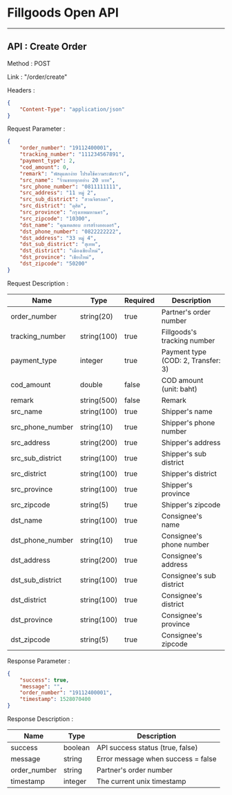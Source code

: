 # Fillgoods Open API
***

## API : Create Order
Method : POST

Link : "/order/create"

Headers : 
```json
{
    "Content-Type": "application/json"
}
```

Request Parameter :
```json
{
    "order_number": "19112400001",
    "tracking_number": "111234567891",
    "payment_type": 2,
    "cod_amount": 0,
    "remark": "พัสดุแตกง่าย โปรดใช้ความระมัดระวัง",
    "src_name": "ร้านขายทุกอย่าง 20 บาท",
    "src_phone_number": "0811111111",
    "src_address": "11 หมู่ 2",
    "src_sub_district": "สวนจิตรลดา",
    "src_district": "ดุสิต",
    "src_province": "กรุงเทพมหานคร",
    "src_zipcode": "10300",
    "dst_name": "คุณทดสอบ การสร้างออเดอร์",
    "dst_phone_number": "0822222222",
    "dst_address": "33 หมู่ 4",
    "dst_sub_district": "สุเทพ",
    "dst_district": "เมืองเชียงใหม่",
    "dst_province": "เชียงใหม่",
    "dst_zipcode": "50200"
}
```

Request Description :

| Name  | Type | Required | Description |
|---|---|---|---|
| order_number  | string(20)  | true | Partner's order number |
| tracking_number  | string(100)  | true | Fillgoods's tracking number |
| payment_type  | integer  | true | Payment type (COD: 2, Transfer: 3)|
| cod_amount  | double  | false | COD amount (unit: baht) |
| remark  | string(500)  | false | Remark |
| src_name  | string(100)  | true | Shipper's name |
| src_phone_number | string(10)  | true | Shipper's phone number |
| src_address | string(200)  | true | Shipper's address |
| src_sub_district | string(100)  | true | Shipper's sub district |
| src_district  | string(100)  | true | Shipper's district |
| src_province  | string(100)  | true | Shipper's province|
| src_zipcode  | string(5)  | true | Shipper's zipcode |
| dst_name  | string(100)  | true | Consignee's name |
| dst_phone_number | string(10)  | true | Consignee's phone number |
| dst_address | string(200)  | true | Consignee's address |
| dst_sub_district | string(100)  | true | Consignee's sub district |
| dst_district  | string(100)  | true | Consignee's district |
| dst_province  | string(100)  | true | Consignee's province |
| dst_zipcode  | string(5)  | true | Consignee's zipcode |


Response Parameter :
```json
{
    "success": true,
    "message": "",
    "order_number": "19112400001",
    "timestamp": 1528070400
}
```

Response Description :

| Name | Type | Description |
|---|---|---|
| success  | boolean  |  API success status (true, false)  |
| message  | string   | Error message when success = false |
| order_number  | string   | Partner's order number |
| timestamp  | integer   | The current unix timestamp |
